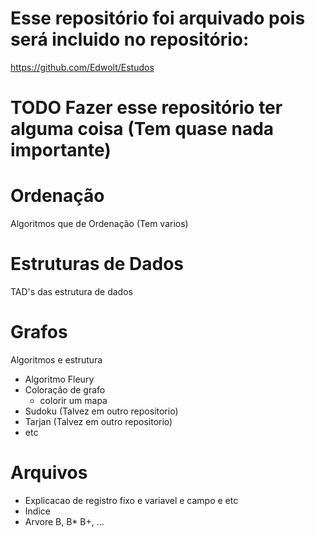 # Esse repositório foi arquivado pois será incluido no repositório:

https://github.com/Edwolt/Estudos

# TODO Fazer esse repositório ter alguma coisa (Tem quase nada importante)
# Ordenação
Algoritmos que de Ordenação (Tem varios)

# Estruturas de Dados
TAD's das estrutura de dados

# Grafos
Algoritmos e estrutura
- Algoritmo Fleury
- Coloração de grafo
  - colorir um mapa
- Sudoku (Talvez em outro repositorio)
- Tarjan (Talvez em outro repositorio)
- etc

# Arquivos
- Explicacao de registro fixo e variavel e campo e etc
- Indice
- Arvore B, B* B+, ...
